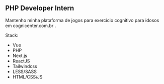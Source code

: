 ## PHP Developer Intern

Mantenho minha plataforma de jogos para exercício cognitivo para idosos em cognicenter.com.br .



Stack:
* Vue
* PHP
* Next.js
* ReactJS
* Tailwindcss
* LESS/SASS
* HTML/CSS/JS


